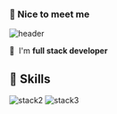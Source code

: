### 🤞 Nice to meet me
![header](https://capsule-render.vercel.app/api?type=waving&color=auto&height=300&section=header&text=Dongil's%20Github&fontSize=90&animation=fadeIn&fontAlignY=38&desc=Welcome%20to%20Dongil's%20GitHub.&descAlignY=51&descAlign=62)

<p>
  👋&nbsp; I'm <b>full stack developer</b>
</p>


## 💪 Skills
![stack2](https://user-images.githubusercontent.com/117071413/220026423-c8e345d7-38cd-45c2-bce2-d835756a2014.png)
![stack3](https://user-images.githubusercontent.com/117071413/220026680-4045d7b2-468f-4a9c-b942-d9ed7f071b59.png)
